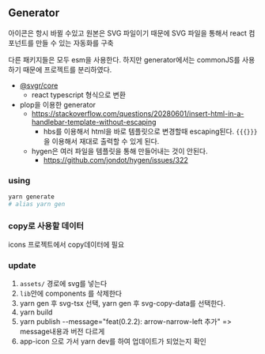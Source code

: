 ## Generator

아이콘은 항시 바뀔 수있고 원본은 SVG 파일이기 때문에 SVG 파일을 통해서 react 컴포넌트를 만들 수 있는 자동화를 구축

다른 패키지들은 모두 esm을 사용한다. 하지만 generator에서는 commonJS를 사용하기 때문에 프로젝트를 분리하였다.

- [@svgr/core](https://github.com/gregberge/svgr)
  - react typescript 형식으로 변환
- plop을 이용한 generator
  - https://stackoverflow.com/questions/20280601/insert-html-in-a-handlebar-template-without-escaping
    - hbs를 이용해서 html을 바로 템플릿으로 변경할때 escaping된다. `{{{}}}`을 이용해서 재대로 출력할 수 있게 된다.
  - hygen은 여러 파일을 템플릿을 통해 만들어내는 것이 안된다.
    - https://github.com/jondot/hygen/issues/322

### using

```bash
yarn generate
# alias yarn gen
```

### copy로 사용할 데이터

icons 프로젝트에서 copy데이터에 필요

### update

1. `assets/` 경로에 svg를 넣는다
2. `lib`안에 components 를 삭제한다
3. yarn gen 후 svg-tsx 선택, yarn gen 후 svg-copy-data를 선택한다.
4. yarn build
5. yarn publish --message="feat(0.2.2): arrow-narrow-left 추가" => message내용과 버전 다르게
6. app-icon 으로 가서 yarn dev를 하여 업데이트가 되었는지 확인